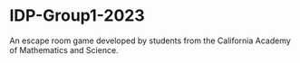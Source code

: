 # IDP-Group1-2023
An escape room game developed by students from the California Academy of Mathematics and Science.
